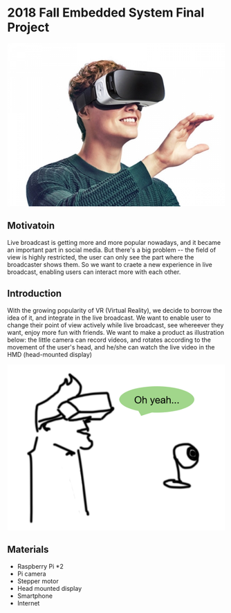 # 2018 Fall Embedded System Final Project

![vr_sample](05.jpg)

## Motivatoin

  Live broadcast is getting more and more popular nowadays, and it became an important part in social media.
  But there's a big problem -- the field of view is highly restricted, the user can only see the part where the broadcaster shows them.
  So we want to craete a new experience in live broadcast, enabling users can interact more with each other.
  
## Introduction

  With the growing popularity of VR (Virtual Reality), we decide to borrow the idea of it, and integrate in the live broadcast. We want to enable user to change their point of view actively while live broadcast, see whereever they want, enjoy more fun with friends.
  We want to make a product as illustration below: the little camera can record videos, and rotates according to the movement of the user's head, and he/she can watch the live video in the HMD (head-mounted display)

![intro](17.png)

## Materials

* Raspberry Pi *2
* Pi camera
* Stepper motor
* Head mounted display
* Smartphone
* Internet

## 

